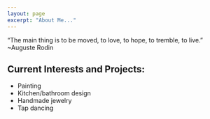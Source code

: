 ```yaml
---
layout: page
excerpt: "About Me..."
---
```


“The main thing is to be moved, to love, to hope, to tremble, to live.” ~Auguste Rodin

## Current Interests and Projects:

- Painting
- Kitchen/bathroom design
- Handmade jewelry
- Tap dancing
